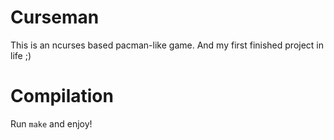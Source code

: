 # Curseman
This is an ncurses based pacman-like game. And my first finished project in life ;)
# Compilation
Run `make` and enjoy!
